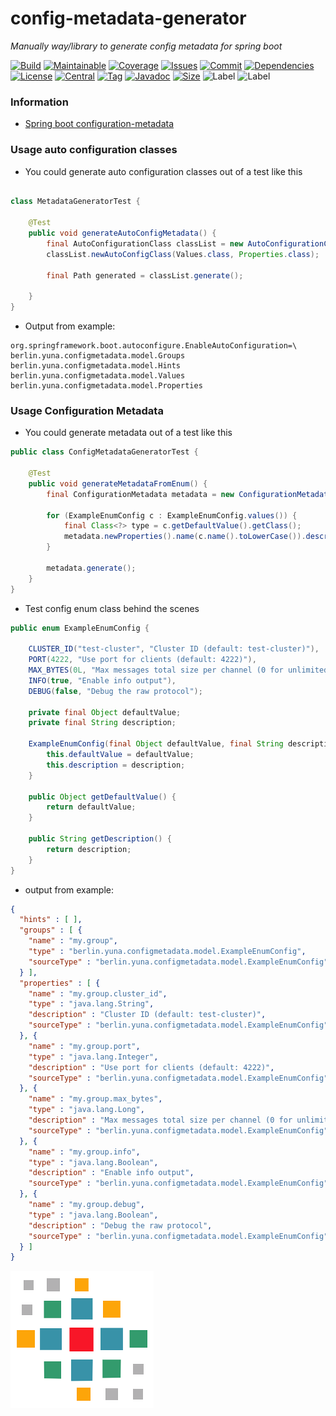 # config-metadata-generator
*Manually way/library to generate config metadata for spring boot*

[![Build][build_shield]][build_link]
[![Maintainable][maintainable_shield]][maintainable_link]
[![Coverage][coverage_shield]][coverage_link]
[![Issues][issues_shield]][issues_link]
[![Commit][commit_shield]][commit_link]
[![Dependencies][dependency_shield]][dependency_link]
[![License][license_shield]][license_link]
[![Central][central_shield]][central_link]
[![Tag][tag_shield]][tag_link]
[![Javadoc][javadoc_shield]][javadoc_link]
[![Size][size_shield]][size_shield]
![Label][label_shield]
![Label][java_version]

### Information
 * [Spring boot configuration-metadata](https://docs.spring.io/spring-boot/docs/current/reference/html/configuration-metadata.html)

### Usage auto configuration classes
* You could generate auto configuration classes out of a test like this

```java

class MetadataGeneratorTest {

    @Test
    public void generateAutoConfigMetadata() {
        final AutoConfigurationClass classList = new AutoConfigurationClass(Groups.class, Hints.class);
        classList.newAutoConfigClass(Values.class, Properties.class);

        final Path generated = classList.generate();

    }
}
```
* Output from example:
```properties
org.springframework.boot.autoconfigure.EnableAutoConfiguration=\
berlin.yuna.configmetadata.model.Groups
berlin.yuna.configmetadata.model.Hints
berlin.yuna.configmetadata.model.Values
berlin.yuna.configmetadata.model.Properties
```

### Usage Configuration Metadata
* You could generate metadata out of a test like this

```java
public class ConfigMetadataGeneratorTest {

    @Test
    public void generateMetadataFromEnum() {
        final ConfigurationMetadata metadata = new ConfigurationMetadata("my.group", ExampleEnumConfig.class);

        for (ExampleEnumConfig c : ExampleEnumConfig.values()) {
            final Class<?> type = c.getDefaultValue().getClass();
            metadata.newProperties().name(c.name().toLowerCase()).description(c.getDescription()).type(type);
        }

        metadata.generate();
    }
}
```
* Test config enum class behind the scenes

```java
public enum ExampleEnumConfig {

    CLUSTER_ID("test-cluster", "Cluster ID (default: test-cluster)"),
    PORT(4222, "Use port for clients (default: 4222)"),
    MAX_BYTES(0L, "Max messages total size per channel (0 for unlimited)"),
    INFO(true, "Enable info output"),
    DEBUG(false, "Debug the raw protocol");

    private final Object defaultValue;
    private final String description;

    ExampleEnumConfig(final Object defaultValue, final String description) {
        this.defaultValue = defaultValue;
        this.description = description;
    }

    public Object getDefaultValue() {
        return defaultValue;
    }

    public String getDescription() {
        return description;
    }
}
```
* output from example:
```json
{
  "hints" : [ ],
  "groups" : [ {
    "name" : "my.group",
    "type" : "berlin.yuna.configmetadata.model.ExampleEnumConfig",
    "sourceType" : "berlin.yuna.configmetadata.model.ExampleEnumConfig"
  } ],
  "properties" : [ {
    "name" : "my.group.cluster_id",
    "type" : "java.lang.String",
    "description" : "Cluster ID (default: test-cluster)",
    "sourceType" : "berlin.yuna.configmetadata.model.ExampleEnumConfig"
  }, {
    "name" : "my.group.port",
    "type" : "java.lang.Integer",
    "description" : "Use port for clients (default: 4222)",
    "sourceType" : "berlin.yuna.configmetadata.model.ExampleEnumConfig"
  }, {
    "name" : "my.group.max_bytes",
    "type" : "java.lang.Long",
    "description" : "Max messages total size per channel (0 for unlimited)",
    "sourceType" : "berlin.yuna.configmetadata.model.ExampleEnumConfig"
  }, {
    "name" : "my.group.info",
    "type" : "java.lang.Boolean",
    "description" : "Enable info output",
    "sourceType" : "berlin.yuna.configmetadata.model.ExampleEnumConfig"
  }, {
    "name" : "my.group.debug",
    "type" : "java.lang.Boolean",
    "description" : "Debug the raw protocol",
    "sourceType" : "berlin.yuna.configmetadata.model.ExampleEnumConfig"
  } ]
}
```

![Config-Metadata-Generator](src/main/resources/banner.png "Config-Metadata-Generator")


[build_shield]: https://github.com/YunaBraska/config-metadata-generator/workflows/JAVA_CI/badge.svg
[build_link]: https://github.com/YunaBraska/config-metadata-generator/actions?query=workflow%3AJAVA_CI
[maintainable_shield]: https://img.shields.io/codeclimate/maintainability/YunaBraska/config-metadata-generator?style=flat-square
[maintainable_link]: https://codeclimate.com/github/YunaBraska/config-metadata-generator/maintainability
[coverage_shield]: https://img.shields.io/codeclimate/coverage/YunaBraska/config-metadata-generator?style=flat-square
[coverage_link]: https://codeclimate.com/github/YunaBraska/config-metadata-generator/test_coverage
[issues_shield]: https://img.shields.io/github/issues/YunaBraska/config-metadata-generator?style=flat-square
[issues_link]: https://github.com/YunaBraska/config-metadata-generator/commits/master
[commit_shield]: https://img.shields.io/github/last-commit/YunaBraska/config-metadata-generator?style=flat-square
[commit_link]: https://github.com/YunaBraska/config-metadata-generator/issues
[license_shield]: https://img.shields.io/github/license/YunaBraska/config-metadata-generator?style=flat-square
[license_link]: https://github.com/YunaBraska/config-metadata-generator/blob/master/LICENSE
[dependency_shield]: https://img.shields.io/librariesio/github/YunaBraska/config-metadata-generator?style=flat-square
[dependency_link]: https://libraries.io/github/YunaBraska/config-metadata-generator
[central_shield]: https://img.shields.io/maven-central/v/berlin.yuna/config-metadata-generator?style=flat-square
[central_link]:https://search.maven.org/artifact/berlin.yuna/config-metadata-generator
[tag_shield]: https://img.shields.io/github/v/tag/YunaBraska/config-metadata-generator?style=flat-square
[tag_link]: https://github.com/YunaBraska/config-metadata-generator/releases
[javadoc_shield]: https://javadoc.io/badge2/berlin.yuna/config-metadata-generator/javadoc.svg?style=flat-square
[javadoc_link]: https://javadoc.io/doc/berlin.yuna/config-metadata-generator
[size_shield]: https://img.shields.io/github/repo-size/YunaBraska/config-metadata-generator?style=flat-square
[label_shield]: https://img.shields.io/badge/Yuna-QueenInside-blueviolet?style=flat-square
[gitter_shield]: https://img.shields.io/gitter/room/YunaBraska/nats-streaming-server-embedded?style=flat-square
[gitter_link]: https://gitter.im/nats-streaming-server-embedded/Lobby
[java_version]: https://img.shields.io/badge/java-17-blueviolet?style=flat-square
